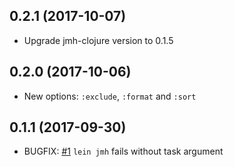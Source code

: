 ## 0.2.1 (2017-10-07)

* Upgrade jmh-clojure version to 0.1.5

## 0.2.0 (2017-10-06)

* New options: `:exclude`, `:format` and `:sort`

## 0.1.1 (2017-09-30)

* BUGFIX: [#1](https://github.com/jgpc42/lein-jmh/issues/1) `lein jmh` fails without task argument
